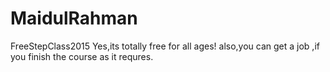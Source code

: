 # MaidulRahman
FreeStepClass2015
Yes,its totally free for all ages!
also,you can get a job ,if you finish the course as it requres.
